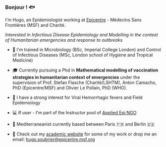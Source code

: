 ### Bonjour ! 🐟

I'm Hugo, an Epidemiologist working at [Epicentre](https://epicentre.msf.org/) - Médecins Sans Frontières (MSF) and Charité.

_Interested in Infectious Disease Epidemiology and Modelling in the context of Humanitarian emergencies and response to outbreaks_

- 🔬 I'm trained in Microbiology (BSc, Imperial College London) and Control of Infectious Diseases (MSc, London school of Hygiene and Tropical Medicine)

- 🎓  Currently pursuing a Phd in **Mathematical modelling of vaccination strategies in humanitarian context of emergencies** under the supervision of Prof. Stefan Flasche (Charité/LSHTM), Anton Camacho, PhD (Epicentre/MSF) and Olivier Le Pollain, PhD (WHO).
  
- 🦇 I have a strong interest for Viral Hemorrhagic fevers and Field Epidemiology
  
- 💻 _R_ user - I'm part of the Instructor pool of [Applied Epi NGO](https://appliedepi.org/)

- 🌊 Mediterraneanist currently based between Paris 🇫🇷 and Berlin 🇩🇪
  
- 📝 Check out my [academic website](https://www.hugzsoubrier.com/) for some of my work or drop me an email: hugo.soubrier@epicentre.msf.org
